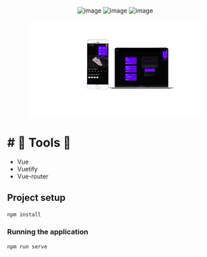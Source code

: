 <div align='center'>
 
 ![image](https://img.shields.io/badge/Vue.js-35495E?style=for-the-badge&logo=vue.js&logoColor=4FC08D)
 ![image](https://img.shields.io/badge/Sass-CC6699?style=for-the-badge&logo=sass&logoColor=white)
 ![image](https://img.shields.io/badge/JavaScript-F7DF1E?style=for-the-badge&logo=javascript&logoColor=black) 
 
 
 </div>
 <div align="center">
  <img alt="project" src="./projeto.png" width="80%">
</div>

# # 👷 Tools 👷
 - Vue
 - Vuetify
 - Vue-router



## Project setup
```
npm install
```
###  Running the application
```
npm run serve
```
 
